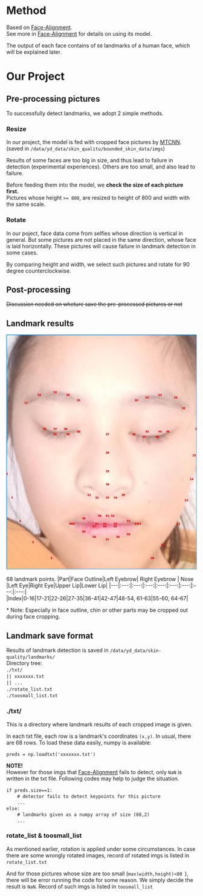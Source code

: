 # Method
Based on [Face-Alignment](https://github.com/1adrianb/face-alignment "1adrianb / face-alignment").  
See more in [Face-Alignment](https://github.com/1adrianb/face-alignment "1adrianb / face-alignment") for details on using its model.

The output of each face contains of `68` landmarks of a human face, which will be explained later.

# Our Project
## Pre-processing pictures
To successfully detect landmarks, we adopt 2 simple methods. 

### Resize  
In our project, the model is fed with cropped face pictures by [MTCNN](https://github.com/AITTSMD/MTCNN-Tensorflow). (saved in `/data/yd_data/skin_qualitu/bounded_skin_data/imgs`)

Results of some faces are too big in size, and thus lead to failure in detection (experimental experiences). Others are too small, and also lead to failure.

Before feeding them into the model, we **check the size of each picture first.**  
Pictures whose height  `>= 800`, are resized to height of 800 and width with the same scale.

### Rotate
In our poject, face data come from selfies whose direction is vertical in general. But some pictures are not placed in the same direction, whose face is laid horizontally. These pictures will cause failure in landmark detection in some cases.

By comparing height and width, we select such pictures and rotate for 90 degree counterclockwise.

## Post-processing
~~Discussion needed on wheture save the pre-processed pictures or not~~

## Landmark results
![DEMO_RESULT](./imgs/171180.jpg)

68 landmark points.
|Part|Face Outline|Left Eyebrow| Right Eyebrow | Nose |Left Eye|Right Eye|Upper Lip|Lower Lip|
|---|:---:|:---:|:---:|:---:|:---:|:---:|:---:|:---:|  
|Index|0-16|17-21|22-26|27-35|36-41|42-47|48-54, 61-63|55-60, 64-67|

\* Note: Especially in face outline, chin or other parts may be cropped out during face cropping.

## Landmark save format
Results of landmark detection is saved in `/data/yd_data/skin-quality/landmarks/`  
Directory tree:  
`./txt/`  
`|| xxxxxxx.txt`  
`|| ...`    
`./rotate_list.txt`  
`./toosmall_list.txt`

### ./txt/
This is a directory where landmark results of each cropped image is given.

In each txt file, each row is a landmark's coordinates `(x,y)`. In usual, there are 68 rows. To load these data easily, numpy is available:

    preds = np.loadtxt('xxxxxxx.txt')

**NOTE!**  
However for those imgs that [Face-Alignment](https://github.com/1adrianb/face-alignment "1adrianb / face-alignment") fails to detect, only `NaN` is written in the txt file. Following codes may help to judge the situation.

    if preds.size==1:
        # detector fails to detect keypoints for this picture
        ...
    else:
        # landmarks given as a numpy array of size (68,2)
        ...
    
### rotate_list & toosmall_list
As mentioned earlier, rotation is applied under some circumstances. In case there are some wrongly rotated images, record of rotated imgs is listed in `rotate_list.txt`

And for those pictures whose size are too small (`max(width,height)<80 `), there will be error running the code for some reason. We simply decide the result is `NaN`. Record of such imgs is listed in `toosmall_list` 
